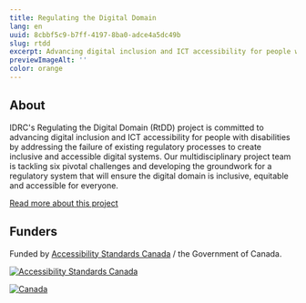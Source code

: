 ```yaml
---
title: Regulating the Digital Domain
lang: en
uuid: 8cbbf5c9-b7ff-4197-8ba0-adce4a5dc49b
slug: rtdd
excerpt: Advancing digital inclusion and ICT accessibility for people with disabilities by addressing the failure of existing regulatory processes to create inclusive and accessible digital systems
previewImageAlt: ''
color: orange
---
```

## About

IDRC's Regulating the Digital Domain (RtDD) project is committed to advancing digital inclusion and ICT accessibility for people with disabilities by addressing the failure of existing regulatory processes to create inclusive and accessible digital systems. Our multidisciplinary project team is tackling six pivotal challenges and developing the groundwork for a regulatory system that will ensure the digital domain is inclusive, equitable and accessible for everyone.

[Read more about this project](https://wecount.inclusivedesign.ca/rtdd)

## Funders

Funded by [Accessibility Standards Canada](https://accessible.canada.ca) / the Government of Canada.

[![Accessibility Standards Canada](/assets/uploads/asc.png)](https://accessible.canada.ca/)

[![Canada](/assets/uploads/canada.svg)](https://www.canada.ca/en.html)
